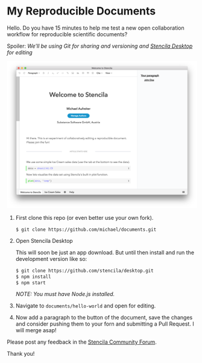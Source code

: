 # My Reproducible Documents

Hello. Do you have 15 minutes to help me test a new open collaboration workflow for reproducible scientific documents?

Spoiler: *We'll be using Git for sharing and versioning and [Stencila Desktop](https://github.com/stencila/desktop) for editing*


![](./stencila-desktop.png)

1. First clone this repo (or even better use your own fork).

    ```
    $ git clone https://github.com/michael/documents.git
    ```

2. Open Stencila Desktop

    This will soon be just an app download. But until then install and run the development version like so:

    ```
    $ git clone https://github.com/stencila/desktop.git
    $ npm install
    $ npm start
    ```

    *NOTE: You must have Node.js installed.*

3. Navigate to `documents/hello-world` and open for editing.

4. Now add a paragraph to the button of the document, save the changes and consider pushing them to your forn and submitting a Pull Request. I will merge asap!


Please post any feedback in the [Stencila Community Forum](https://community.stenci.la/).

Thank you!
